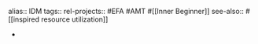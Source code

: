 alias:: IDM
tags::
rel-projects:: #EFA #AMT #[[Inner Beginner]]
see-also:: #[[inspired resource utilization]]

-
